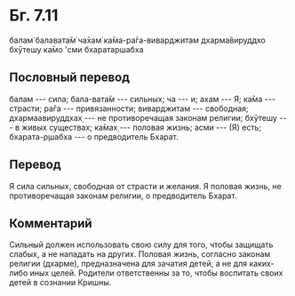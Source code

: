 # Бг. 7.11

балам̇ балавата̄м̇ ча̄хам̇ ка̄ма-ра̄га-виварджитам дхарма̄вируддхо бхӯтешу ка̄мо
'сми бхаратаршабха

## Пословный перевод

балам --- сила; бала-вата̄м --- сильных; ча --- и; ахам --- Я; ка̄ма ---
страсти; ра̄га --- привязанности; виварджитам --- свободная;
дхармаавируддхах̣ --- не противоречащая законам религии; бхӯтешу --- в
живых существах; ка̄мах̣ --- половая жизнь; асми --- (Я) есть;
бхарата-р̣шабха --- о предводитель Бхарат.

## Перевод

Я сила сильных, свободная от страсти и желания. Я половая жизнь, не
противоречащая законам религии, о предводитель Бхарат.

## Комментарий

Сильный должен использовать свою силу для того, чтобы защищать слабых, а
не нападать на других. Половая жизнь, согласно законам религии (дхарме),
предназначена для зачатия детей, а не для каких-либо иных целей.
Родители ответственны за то, чтобы воспитать своих детей в сознании
Кришны.
